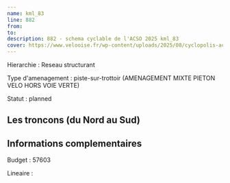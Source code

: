 ```yaml
---
name: kml_83 
line: 882
from: 
to:  
description: 882 - schema cyclable de l'ACSO 2025 kml_83 
cover: https://www.velooise.fr/wp-content/uploads/2025/08/cyclopolis-acso-882.jpg
---
```

Hierarchie : Reseau structurant

Type d'amenagement : piste-sur-trottoir (AMENAGEMENT MIXTE PIETON VELO HORS VOIE VERTE)

Statut : planned

## Les troncons (du Nord au Sud)

## Informations complementaires

Budget  : 57603 

Lineaire :

